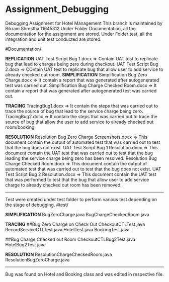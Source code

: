 # Assignment_Debugging
Debugging Assignment for Hotel Management
This branch is maintained by Bikram Shrestha
						     11645312
Under Folder Documentation, all the documentation for the assignment are stored.
Under Folder test, all the integration and unit test conducted are stored.

#Documentation/

__REPLICATION__
UAT Test Script Bug 1.docx => Contain UAT test to replicate bug that lead to charges being zero during checkout.
UAT Test Script Bug 2.docx => COntain UAT test to replicate bug that allow user to add service to already checked out room.
__SIMPLIFICATION__
Simplification Bug Zero Charge.docx => It contain a report that was generated after autogenerated test was carried out.
Simplification Bug Charge Checked Room.docx => It contain a report that was generated after autogenerated test was carried out.

__TRACING__
TracingBug1.docx => It contain the steps that was carried out to trace the source of bug that lead to the service charge being zero.
TracingBug2.docx => It contain the steps that was carried out to trace the source of bug that allow the user to add service to already checked out room/booking.

__RESOLUTION__
Resolution Bug Zero Charge Screenshots.docx => This document contain the output of automated test that was carried out to test that the bug does not exist.
UAT Test Script Bug 1 Resolution.docx => This document contain the UAT test that was carried out to test that the bug leading the service charge being zero has been resolved.
Resolution Bug Charge Checked Room.docx => This document contain the output of automated test that was carried out to test that the bug does not exist.
UAT Test Script Bug 2 Resolution.docx => This document contain the UAT test that was performed to test that the bug that allow user to add service charge to already checked out room has been removed.

____________________________________________________________________________________________________
Test were created under test folder to perform various test depending on the stage of debugging.
#test/

__SIMPLIFICATION__
BugZeroCharge.java
BugChargeCheckedRoom.java

__TRACING__
##Bug Zero Charge on Check Out
CheckoutCTLTest.java
RecordServiceCTLTest.java
HotelTest.java
BookingTest.java

##Bug Charge Checked out Room
CheckoutCTLBug2Test.java
HotelBug2Test.java


__RESOLUTION__
ResolutionChargeCheckedRoom.java
ResolutionBugZeroCharge.java
________________________________________________________________________

Bug was found on Hotel and Booking class and was edited in respective file.